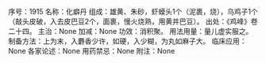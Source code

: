 序号：1915
名称：化癖丹
组成：雄黄、朱砂，虾蟆头1个（泥裹，烧），乌鸡子1个（敲头皮破，入去皮巴豆2个，面裹，慢火烧熟，用黄并巴豆）。
出处：《鸡峰》卷二十四。
主治：None
加减：None
功效：消积聚。
用法用量：量儿虚实服之。
制备方法：上为末，入麝香少许，如硬，入少糊，为丸如麻子大。
临床应用：None
各家论述：None
用药禁忌：None
附注：None
